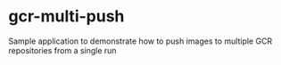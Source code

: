 # gcr-multi-push
Sample application to demonstrate how to push images to multiple GCR repositories from a single run
